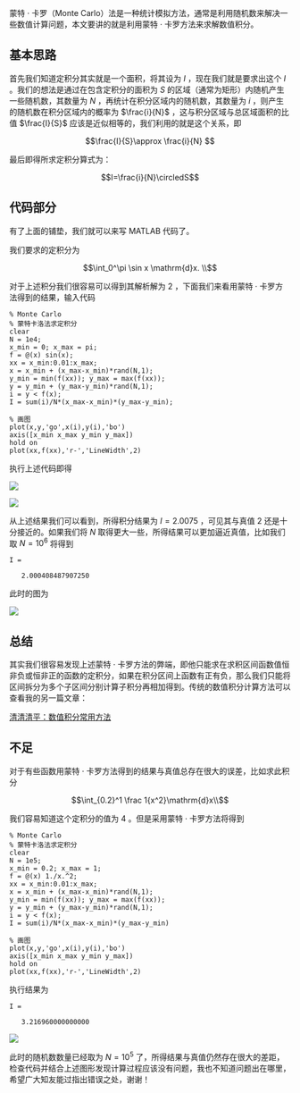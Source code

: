 蒙特 · 卡罗（Monte Carlo）法是一种统计模拟方法，通常是利用随机数来解决一些数值计算问题，本文要讲的就是利用蒙特 · 卡罗方法来求解数值积分。

## 基本思路

首先我们知道定积分其实就是一个面积，将其设为 $I$ ，现在我们就是要求出这个 $I$ 。我们的想法是通过在包含定积分的面积为 $S$ 的区域（通常为矩形）内随机产生一些随机数，其数量为 $N$ ，再统计在积分区域内的随机数，其数量为 $i$ ，则产生的随机数在积分区域内的概率为 $\frac{i}{N}$ ，这与积分区域与总区域面积的比值 $\frac{I}{S}$ 应该是近似相等的，我们利用的就是这个关系，即

$$\frac{I}{S}\approx \frac{i}{N} $$

最后即得所求定积分算式为：

$$I=\frac{i}{N}\circledS$$

## 代码部分

有了上面的铺垫，我们就可以来写 MATLAB 代码了。

我们要求的定积分为

$$\int_0^\pi \sin x \mathrm{d}x. \\$$

对于上述积分我们很容易可以得到其解析解为 $2$ ，下面我们来看用蒙特 · 卡罗方法得到的结果，输入代码

```
% Monte Carlo
% 蒙特卡洛法求定积分
clear
N = 1e4;
x_min = 0; x_max = pi;
f = @(x) sin(x);
xx = x_min:0.01:x_max;
x = x_min + (x_max-x_min)*rand(N,1);
y_min = min(f(xx)); y_max = max(f(xx));
y = y_min + (y_max-y_min)*rand(N,1);
i = y < f(x);
I = sum(i)/N*(x_max-x_min)*(y_max-y_min);

% 画图
plot(x,y,'go',x(i),y(i),'bo')
axis([x_min x_max y_min y_max])
hold on
plot(xx,f(xx),'r-','LineWidth',2)
```

执行上述代码即得

![](https://pic1.zhimg.com/v2-7858b683aaac94c61cf9db4e5a92ab30_r.jpg)

![](https://pic3.zhimg.com/v2-3b1d8905fb47970620b5144964be134e_r.jpg)

从上述结果我们可以看到，所得积分结果为 $I=2.0075$ ，可见其与真值 $2$ 还是十分接近的。如果我们将 $N$ 取得更大一些，所得结果可以更加逼近真值，比如我们取 $N=10^6$ 将得到

```
I =

   2.000408487907250
```

此时的图为

![](https://pic3.zhimg.com/v2-abadfed63f8fdf6ed1cf3b1c8c1cdd1a_r.jpg)

## 总结

其实我们很容易发现上述蒙特 · 卡罗方法的弊端，即他只能求在求积区间函数值恒非负或恒非正的函数的定积分，如果在积分区间上函数有正有负，那么我们只能将区间拆分为多个子区间分别计算子积分再相加得到。传统的数值积分计算方法可以查看我的另一篇文章：

[清清清平：数值积分常用方法](https://zhuanlan.zhihu.com/p/166272592)

## 不足

对于有些函数用蒙特 · 卡罗方法得到的结果与真值总存在很大的误差，比如求此积分

$$\int_{0.2}^1 \frac 1{x^2}\mathrm{d}x\\$$

我们容易知道这个定积分的值为 $4$ 。但是采用蒙特 · 卡罗方法将得到

```
% Monte Carlo
% 蒙特卡洛法求定积分
clear
N = 1e5;
x_min = 0.2; x_max = 1;
f = @(x) 1./x.^2;
xx = x_min:0.01:x_max;
x = x_min + (x_max-x_min)*rand(N,1);
y_min = min(f(xx)); y_max = max(f(xx));
y = y_min + (y_max-y_min)*rand(N,1);
i = y < f(x);
I = sum(i)/N*(x_max-x_min)*(y_max-y_min)

% 画图
plot(x,y,'go',x(i),y(i),'bo')
axis([x_min x_max y_min y_max])
hold on
plot(xx,f(xx),'r-','LineWidth',2)
```

执行结果为

```
I =

   3.216960000000000
```

![](https://pic3.zhimg.com/v2-1d07d221b5f61f75a4297410d34959ae_r.jpg)

此时的随机数数量已经取为 $N=10^5$ 了，所得结果与真值仍然存在很大的差距，检查代码并结合上述图形发现计算过程应该没有问题，我也不知道问题出在哪里，希望广大知友能过指出错误之处，谢谢！